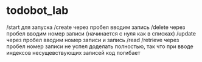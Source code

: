 # todobot_lab
/start для запуска
/create через пробел вводим запись 
/delete через пробел вводим номер записи (начинается с нуля как в списках)
/update через пробел вводим номер записи и запись
/read 
/retrieve через пробел номер записи
не успел доделать полностью, так что при вводе индексов несущевствующих записей код погибает 
